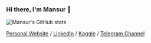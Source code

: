 ### Hi there, I'm Mansur 👋

![Mansur's GitHub stats](https://github-readme-stats.vercel.app/api?username=nomomon&count_private=true&bg_color=fefefe&title_color=121212&text_color=353535&show_icons=true)

[Personal Website](https://nomomon.github.io/) /
[LinkedIn](https://www.linkedin.com/in/nomomon) /
[Kaggle](https://www.kaggle.com/mononom) /
[Telegram Channel](https://t.me/pigeorge)

